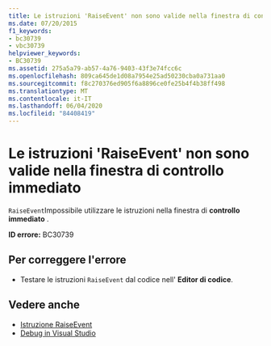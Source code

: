 ```yaml
---
title: Le istruzioni 'RaiseEvent' non sono valide nella finestra di controllo immediato
ms.date: 07/20/2015
f1_keywords:
- bc30739
- vbc30739
helpviewer_keywords:
- BC30739
ms.assetid: 275a5a79-ab57-4a76-9403-43f3e74fcc6c
ms.openlocfilehash: 809ca645de1d08a7954e25ad50230cba0a731aa0
ms.sourcegitcommit: f8c270376ed905f6a8896ce0fe25b4f4b38ff498
ms.translationtype: MT
ms.contentlocale: it-IT
ms.lasthandoff: 06/04/2020
ms.locfileid: "84408419"
---
```

# <a name="raiseevent-statements-are-not-valid-in-the-immediate-window"></a>Le istruzioni 'RaiseEvent' non sono valide nella finestra di controllo immediato
`RaiseEvent`Impossibile utilizzare le istruzioni nella finestra di **controllo immediato** .  
  
 **ID errore:** BC30739  
  
## <a name="to-correct-this-error"></a>Per correggere l'errore  
  
- Testare le istruzioni `RaiseEvent` dal codice nell' **Editor di codice**.  
  
## <a name="see-also"></a>Vedere anche

- [Istruzione RaiseEvent](../language-reference/statements/raiseevent-statement.md)
- [Debug in Visual Studio](/visualstudio/debugger/debugger-feature-tour)
